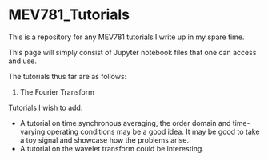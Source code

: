 # MEV781_Tutorials

This is a repository for any MEV781 tutorials I write up in my spare time.

This page will simply consist of Jupyter notebook files that one can access and use.

The tutorials thus far are as follows:
1. The Fourier Transform

Tutorials I wish to add:
- A tutorial on time synchronous averaging, the order domain and time-varying operating conditions may be a good idea. It may be good to take a toy signal and showcase how the problems arise.
- A tutorial on the wavelet transform could be interesting.
